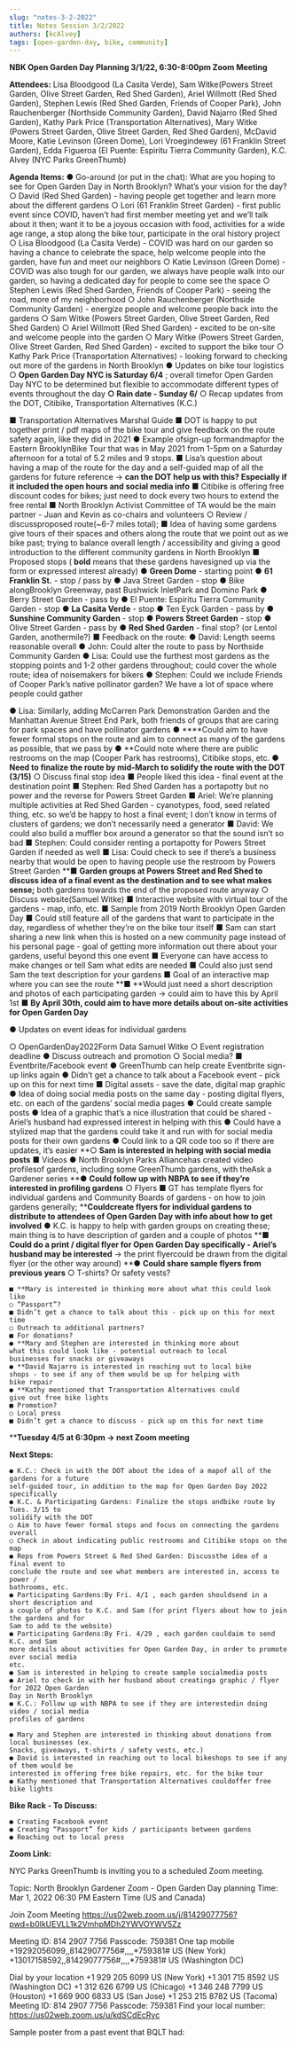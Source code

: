 ```yaml
---
slug: "notes-3-2-2022" 
title: Notes Session 3/2/2022
authors: [kcAlvey]
tags: [open-garden-day, bike, community]
---
```

**NBK Open Garden Day Planning
3/1/22, 6:30-8:00pm
Zoom Meeting**

**Attendees:** Lisa Bloodgood (La Casita Verde), Sam Witke(Powers Street Garden, Olive Street
Garden, Red Shed Garden), Ariel Willmott (Red Shed Garden), Stephen Lewis (Red Shed
Garden, Friends of Cooper Park), John Rauchenberger (Northside Community Garden), David
Najarro (Red Shed Garden), Kathy Park Price (Transportation Alternatives), Mary Witke
(Powers Street Garden, Olive Street Garden, Red Shed Garden), McDavid Moore, Katie
Levinson (Green Dome), Lori Vroegindewey (61 Franklin Street Garden), Edda Figueroa (El
Puente: Espiritu Tierra Community Garden), K.C. Alvey (NYC Parks GreenThumb)

**Agenda Items:**
● Go-around (or put in the chat): What are you hoping to see for Open Garden Day in
North Brooklyn? What’s your vision for the day?
○ David (Red Shed Garden) - having people get together and learn more about the
different gardens
○ Lori (61 Franklin Street Garden) - first public event since COVID, haven’t had first
member meeting yet and we’ll talk about it then; want it to be a joyous occasion
with food, activities for a wide age range, a stop along the bike tour, participate in
the oral history project
○ Lisa Bloodgood (La Casita Verde) - COVID was hard on our garden so having a
chance to celebrate the space, help welcome people into the garden, have fun
and meet our neighbors
○ Katie Levinson (Green Dome) - COVID was also tough for our garden, we always
have people walk into our garden, so having a dedicated day for people to come
see the space
○ Stephen Lewis (Red Shed Garden, Friends of Cooper Park) - seeing the road,
more of my neighborhood
○ John Rauchenberger (Northside Community Garden) - energize people and
welcome people back into the gardens
○ Sam Witke (Powers Street Garden, Olive Street Garden, Red Shed Garden)
○ Ariel Willmott (Red Shed Garden) - excited to be on-site and welcome people into
the garden
○ Mary Witke (Powers Street Garden, Olive Street Garden, Red Shed Garden) -
excited to support the bike tour
○ Kathy Park Price (Transportation Alternatives) - looking forward to checking out
more of the gardens in North Brooklyn
● Updates on bike tour logistics
○ **Open Garden Day NYC is Saturday 6/4** ; overall timefor Open Garden Day
NYC to be determined but flexible to accommodate different types of events
throughout the day
**○ Rain date - Sunday 6/**
○ Recap updates from the DOT, Citibike, Transportation Alternatives (K.C.)


■ Transportation Alternatives Marshal Guide
■ DOT is happy to put together print / pdf maps of the bike tour and give
feedback on the route safety again, like they did in 2021
● Example ofsign-up formandmapfor the Eastern BrooklynBike
Tour that was in May 2021 from 1-5pm on a Saturday afternoon
for a total of 5.2 miles and 9 stops.
■ Lisa’s question about having a map of the route for the day and a
self-guided map of all the gardens for future reference → **can the DOT
help us with this? Especially if it included the open hours and social
media info**
■ Citibike is offering free discount codes for bikes; just need to dock every
two hours to extend the free rental
■ North Brooklyn Activist Committee of TA would be the main partner - Juan
and Kevin as co-chairs and volunteers
○ Review / discussproposed route(~6-7 miles total);
■ Idea of having some gardens give tours of their spaces and others along
the route that we point out as we bike past; trying to balance overall
length / accessibility and giving a good introduction to the different
community gardens in North Brooklyn
■ Proposed stops ( **bold** means that these gardens havesigned up via the
form or expressed interest already)
● **Green Dome** - starting point
● **61 Franklin St.** - stop / pass by
● Java Street Garden - stop
● Bike alongBrooklyn Greenway, past Bushwick InletPark and
Domino Park
● Berry Street Garden - pass by
● El Puente: Espiritu Tierra Community Garden - stop
● **La Casita Verde** - stop
● Ten Eyck Garden - pass by
● **Sunshine Community Garden** - stop
● **Powers Street Garden** - stop
● Olive Street Garden - pass by
● **Red Shed Garden** - final stop? (or Lentol Garden, anothermile?)
■ Feedback on the route:
● David: Length seems reasonable overall
● John: Could alter the route to pass by Northside Community
Garden
● Lisa: Could use the furthest most gardens as the stopping points
and 1-2 other gardens throughout; could cover the whole route;
idea of noisemakers for bikers
● Stephen: Could we include Friends of Cooper Park’s native
pollinator garden? We have a lot of space where people could
gather


● Lisa: Similarly, adding McCarren Park Demonstration Garden and
the Manhattan Avenue Street End Park, both friends of groups
that are caring for park spaces and have pollinator gardens
● ****Could aim to have fewer formal stops on the route and aim
to connect as many of the gardens as possible, that we pass
by
● **Could note where there are public restrooms on the map
(Cooper Park has restrooms), Citibike stops, etc.
● **Need to finalize the route by mid-March to solidify the route
with the DOT (3/15)**
○ Discuss final stop idea
■ People liked this idea - final event at the destination point
■ Stephen: Red Shed Garden has a portapotty but no power and the
reverse for Powers Street Garden
■ Ariel: We’re planning multiple activities at Red Shed Garden - cyanotypes,
food, seed related thing, etc. so we’d be happy to host a final event; I
don’t know in terms of clusters of gardens; we don’t necessarily need a
generator
■ David: We could also build a muffler box around a generator so that the
sound isn’t so bad
■ Stephen: Could consider renting a portapotty for Powers Street Garden if
needed as well
■ Lisa: Could check to see if there’s a business nearby that would be open
to having people use the restroom by Powers Street Garden
**■ **Garden groups at Powers Street and Red Shed to discuss idea of a
final event as the destination and to see what makes sense;** both
gardens towards the end of the proposed route anyway
○ Discuss website(Samuel Witke)
■ Interactive website with virtual tour of the gardens - map, info, etc.
■ Sample from 2019 North Brooklyn Open Garden Day
■ Could still feature all of the gardens that want to participate in the day,
regardless of whether they’re on the bike tour itself
■ Sam can start sharing a new link when this is hosted on a new community
page instead of his personal page - goal of getting more information out
there about your gardens, useful beyond this one event
■ Everyone can have access to make changes or tell Sam what edits are
needed
■ Could also just send Sam the text description for your gardens
■ Goal of an interactive map where you can see the route
**■ **Would just need a short description and photos of each
participating garden → could aim to have this by April 1st
■ **By April 30th, could aim to have more details about on-site
activities for Open Garden Day**


● Updates on event ideas for individual gardens

○ OpenGardenDay2022Form Data Samuel Witke
○ Event registration deadline
● Discuss outreach and promotion
○ Social media?
■ Eventbrite/Facebook event
● GreenThumb can help create Eventbrite sign-up links again
● Didn’t get a chance to talk about a Facebook event - pick up on
this for next time
■ Digital assets - save the date, digital map graphic
● Idea of doing social media posts on the same day - posting digital
flyers, etc. on each of the gardens’ social media pages
● Could create sample posts
● Idea of a graphic that’s a nice illustration that could be shared -
Ariel’s husband had expressed interest in helping with this
● Could have a stylized map that the gardens could take it and run
with for social media posts for their own gardens
● Could link to a QR code too so if there are updates, it’s easier
**○ **Sam is interested in helping with social media posts**
■ Videos
● North Brooklyn Parks Alliancehas created video profilesof
gardens, including some GreenThumb gardens, with theAsk a
Gardener series
**● **Could follow up with NBPA to see if they’re interested in
profiling gardens**
○ Flyers
■ GT has template flyers for individual gardens and Community Boards of
gardens - on how to join gardens generally; ****Couldcreate flyers for
individual gardens to distribute to attendees of Open Garden Day
with info about how to get involved**
● K.C. is happy to help with garden groups on creating these; main
thing is to have description of garden and a couple of photos
**■ **Could do a print / digital flyer for Open Garden Day specifically -
Ariel’s husband may be interested** → the print flyercould be drawn
from the digital flyer (or the other way around)
**● **Could share sample flyers from previous years**
○ T-shirts? Or safety vests?


```
■ **Mary is interested in thinking more about what this could look like
○ “Passport”?
■ Didn’t get a chance to talk about this - pick up on this for next time
○ Outreach to additional partners?
■ For donations?
● **Mary and Stephen are interested in thinking more about
what this could look like - potential outreach to local
businesses for snacks or giveaways
● **David Najarro is interested in reaching out to local bike
shops - to see if any of them would be up for helping with
bike repair
● **Kathy mentioned that Transportation Alternatives could
give out free bike lights
■ Promotion?
○ Local press
■ Didn’t get a chance to discuss - pick up on this for next time
```
****Tuesday 4/5 at 6:30pm → next Zoom meeting**

**Next Steps:**

```
● K.C.: Check in with the DOT about the idea of a mapof all of the gardens for a future
self-guided tour, in addition to the map for Open Garden Day 2022 specifically
● K.C. & Participating Gardens: Finalize the stops andbike route by Tues. 3/15 to
solidify with the DOT
○ Aim to have fewer formal stops and focus on connecting the gardens overall
○ Check in about indicating public restrooms and Citibike stops on the map
● Reps from Powers Street & Red Shed Garden: Discussthe idea of a final event to
conclude the route and see what members are interested in, access to power /
bathrooms, etc.
● Participating Gardens:By Fri. 4/1 , each garden shouldsend in a short description and
a couple of photos to K.C. and Sam (for print flyers about how to join the gardens and for
Sam to add to the website)
● Participating Gardens:By Fri. 4/29 , each garden couldaim to send K.C. and Sam
more details about activities for Open Garden Day, in order to promote over social media
etc.
● Sam is interested in helping to create sample socialmedia posts
● Ariel to check in with her husband about creatinga graphic / flyer for 2022 Open Garden
Day in North Brooklyn
● K.C.: Follow up with NBPA to see if they are interestedin doing video / social media
profiles of gardens
```

```
● Mary and Stephen are interested in thinking about donations from local businesses (ex.
Snacks, giveaways, t-shirts / safety vests, etc.)
● David is interested in reaching out to local bikeshops to see if any of them would be
interested in offering free bike repairs, etc. for the bike tour
● Kathy mentioned that Transportation Alternatives couldoffer free bike lights
```
**Bike Rack - To Discuss:**

```
● Creating Facebook event
● Creating “Passport” for kids / participants between gardens
● Reaching out to local press
```
**Zoom Link:**

NYC Parks GreenThumb is inviting you to a scheduled Zoom meeting.

Topic: North Brooklyn Gardener Zoom - Open Garden Day planning
Time: Mar 1, 2022 06:30 PM Eastern Time (US and Canada)

Join Zoom Meeting
https://us02web.zoom.us/j/81429077756?pwd=b0lkUEVLL1k2VmhpMDh2YWVOYWV5Zz

Meeting ID: 814 2907 7756
Passcode: 759381
One tap mobile
+19292056099,,81429077756#,,,,*759381# US (New York)
+13017158592,,81429077756#,,,,*759381# US (Washington DC)

Dial by your location
+1 929 205 6099 US (New York)
+1 301 715 8592 US (Washington DC)
+1 312 626 6799 US (Chicago)
+1 346 248 7799 US (Houston)
+1 669 900 6833 US (San Jose)
+1 253 215 8782 US (Tacoma)
Meeting ID: 814 2907 7756
Passcode: 759381
Find your local number: https://us02web.zoom.us/u/kdSCdEcRyc


Sample poster from a past event that BQLT had:



